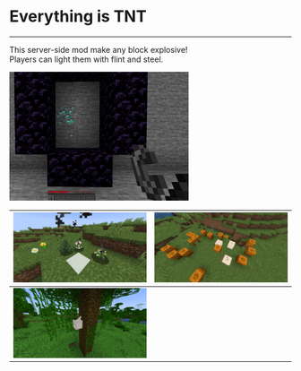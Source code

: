 # Everything is TNT

---

This server-side mod make any block explosive!  
Players can light them with flint and steel.

![nether_portal](img/nether_portal.gif)


| ![flowers](img/flowers.png) | ![pumpkins](img/pumpkins.png) |
|-----------------------------|-------------------------------|
| ![cocoa](img/cocoa.png)     |                               |